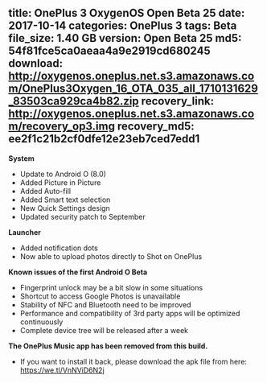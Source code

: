 title: OnePlus 3 OxygenOS Open Beta 25
date: 2017-10-14
categories: OnePlus 3
tags: Beta
file_size: 1.40 GB
version: Open Beta 25
md5: 54f81fce5ca0aeaa4a9e2919cd680245
download: http://oxygenos.oneplus.net.s3.amazonaws.com/OnePlus3Oxygen_16_OTA_035_all_1710131629_83503ca929ca4b82.zip
recovery_link: http://oxygenos.oneplus.net.s3.amazonaws.com/recovery_op3.img
recovery_md5: ee2f1c21b2cf0dfe12e23eb7ced7edd1
---
**System**
* Update to Android O (8.0)
* Added Picture in Picture
* Added Auto-fill
* Added Smart text selection
* New Quick Settings design
* Updated security patch to September

**Launcher**
* Added notification dots
* Now able to upload photos directly to Shot on OnePlus

**Known issues of the first Android O Beta**
* Fingerprint unlock may be a bit slow in some situations
* Shortcut to access Google Photos is unavailable
* Stability of NFC and Bluetooth need to be improved
* Performance and compatibility of 3rd party apps will be optimized continuously
* Complete device tree will be released after a week

**The OnePlus Music app has been removed from this build.**
* If you want to install it back, please download the apk file from here: https://we.tl/VnNViD6N2j

